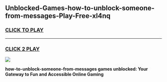
## Unblocked-Games-how-to-unblock-someone-from-messages-Play-Free-xl4nq
<h3>
<a href="https://premium76.site?title=how-to-unblock-someone-from-messages&ref=19M">CLICK TO PLAY</a></h3>
<hr>

<h3>
<a href="https://premium76.site?title=how-to-unblock-someone-from-messages&ref=19M">CLICK 2 PLAY</a>
  
</h3>

<a href="https://premium76.site?title=how-to-unblock-someone-from-messages&ref=19M"><img src="https://clearcache.store/games.png"></a>


**how-to-unblock-someone-from-messages games unblocked: Your Gateway to Fun and Accessible Online Gaming**
